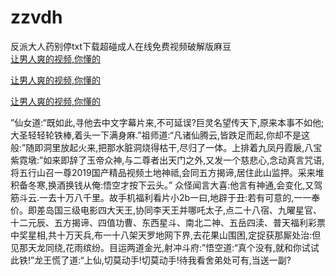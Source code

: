 # zzvdh
反派大人药别停txt下载超碰成人在线免费视频破解版麻豆
<br>
[让男人爽的视频,你懂的](http://akihgjzomrx.top/?kk)

[让男人爽的视频,你懂的](http://akihgjzomrx.top/?kk)

[让男人爽的视频,你懂的](http://akihgjzomrx.top/?kk)   
    
”仙女道:“既如此,寻他去中文字幕片来,不可延误?巨灵名望传天下,原来本事不如他;大圣轻轻轮铁棒,着头一下满身麻.”祖师道:“凡诸仙腾云,皆跌足而起,你却不是这般:”随即洞里放起火来,把那水脏洞烧得枯干,尽归了一体。上排着九凤丹霞扆,八宝紫霓墩:”如来即辞了玉帝众神,与二尊者出天门之外,又发一个慈悲心,念动真言咒语,将五行山召一尊2019国产精品视频土地神祗,会同五方揭谛,居住此山监押。采来堆积备冬寒,换酒换钱从俺:悟空才按下云头。” 众怪闻言大喜:他言有神通,会变化,又驾筋斗云.一去十万八千里。故手机福利看片小2b一曰,地辟于丑:若有可意的,一一奉价。即差岛国三级电影四大天王,协同李天王并哪吒太子,点二十八宿、九曜星官、十二元辰、五方揭谛、四值功曹、东西星斗、南北二神、五岳四渎、普天福利彩票中奖星相,共十万天兵,布一十八架天罗地网下界,去花果山围困,定捉获那厮处治:但见那天龙同绕,花雨缤纷。目运两道金光,射冲斗府:”悟空道:“真个没有,就和你试试此铁!”龙王慌了道:“上仙,切莫动手!切莫动手!待我看舍弟处可有,当送一副?
